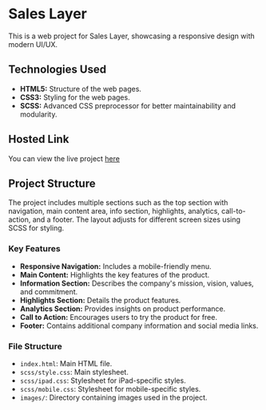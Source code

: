 # Sales Layer

This is a web project for Sales Layer, showcasing a responsive design with modern UI/UX.

## Technologies Used

- **HTML5:** Structure of the web pages.
- **CSS3:** Styling for the web pages.
- **SCSS:** Advanced CSS preprocessor for better maintainability and modularity.

## Hosted Link

You can view the live project [here](https://adarsh-aot.github.io/Sales_Layer_Agency.github.io/)

## Project Structure

The project includes multiple sections such as the top section with navigation, main content area, info section, highlights, analytics, call-to-action, and a footer. The layout adjusts for different screen sizes using SCSS for styling.

### Key Features

- **Responsive Navigation:** Includes a mobile-friendly menu.
- **Main Content:** Highlights the key features of the product.
- **Information Section:** Describes the company's mission, vision, values, and commitment.
- **Highlights Section:** Details the product features.
- **Analytics Section:** Provides insights on product performance.
- **Call to Action:** Encourages users to try the product for free.
- **Footer:** Contains additional company information and social media links.

### File Structure

- `index.html`: Main HTML file.
- `scss/style.css`: Main stylesheet.
- `scss/ipad.css`: Stylesheet for iPad-specific styles.
- `scss/mobile.css`: Stylesheet for mobile-specific styles.
- `images/`: Directory containing images used in the project.
